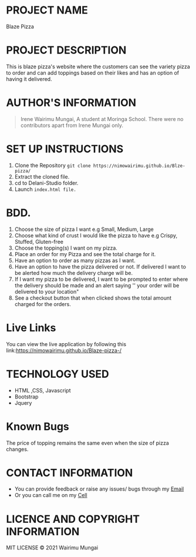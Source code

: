 #  PROJECT NAME
  Blaze Pizza


#  PROJECT DESCRIPTION
This is blaze pizza's website where the customers can see the variety pizza to order and can add toppings based on their likes and has an option of having it delivered.


#  AUTHOR'S INFORMATION
  > Irene Wairimu Mungai, A student at Moringa School.
  There were no contributors apart from Irene Mungai only.

#  SET UP INSTRUCTIONS
  1.  Clone the Repository
    ``git clone https://nimowairimu.github.io/Blze-pizza/``
  1. Extract the cloned file.
   1. cd to Delani-Studio folder.
  1.   Launch ``index.html file.``



#   BDD.
  1.   Choose the size of pizza I want e.g Small, Medium, Large
  1.  Choose what kind of crust I would like the pizza to have e.g Crispy, Stuffed, Gluten-free
  1.  Choose the topping(s) I want on my pizza.
  1.  Place an order for my Pizza and see the total charge for it.
  1.  Have an option to order as many pizzas as I want.
  1.  Have an option to have the pizza delivered or not.  If delivered I want to be alerted how much the delivery charge will be.
  1.  If I want my pizza to be delivered, I want to be prompted to enter where the delivery should be made and an alert saying '' your order will be delivered to your location"
  1.  See a checkout button that when clicked shows the total amount charged for the orders.



# Live Links
You can view the live application by following this link:https://nimowairimu.github.io/Blaze-pizza-/


#   TECHNOLOGY USED
  * HTML ,CSS, Javascript
  * Bootstrap
  * Jquery

# Known Bugs
The price of topping remains the same even when the size of pizza changes.

#  CONTACT INFORMATION
  - You can provide feedback or raise any issues/ bugs through my [Email](nimowairimu@gmail.com)
  - Or you can call me on my [Cell](+254704529132)


#  LICENCE AND COPYRIGHT INFORMATION
MIT LICENSE © 2021 Wairimu Mungai

